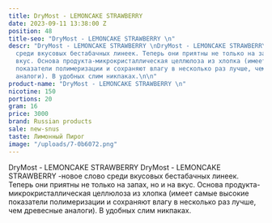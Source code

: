 ```yaml
---
title: DryMost - LEMONCAKE STRAWBERRY
date: 2023-09-11 13:38:00 Z
position: 48
title-seo: "DryMost - LEMONCAKE STRAWBERRY \n"
descr: "DryMost - LEMONCAKE STRAWBERRY \nDryMost - LEMONCAKE STRAWBERRY  -новое слово
  среди вкусовых бестабачных линеек. Теперь они приятны не только на запах, но и на
  вкус. Основа продукта-микрокристаллическая целлюлоза из хлопка (имеет самые высокие
  показатели полимеризации и сохраняют влагу в несколько раз лучше, чем древесные
  аналоги). В удобных слим никпаках.\n\n"
product-name: "DryMost - LEMONCAKE STRAWBERRY \n"
nicotine: 150
portions: 20
gram: 16
price: 3000
brand: Russian products
sale: new-snus
taste: Лимонный Пирог
image: "/uploads/7-0b6072.png"
---
```


DryMost - LEMONCAKE STRAWBERRY 
DryMost - LEMONCAKE STRAWBERRY  -новое слово среди вкусовых бестабачных линеек. Теперь они приятны не только на запах, но и на вкус. Основа продукта-микрокристаллическая целлюлоза из хлопка (имеет самые высокие показатели полимеризации и сохраняют влагу в несколько раз лучше, чем древесные аналоги). В удобных слим никпаках.

